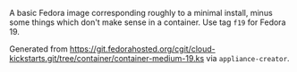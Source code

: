 A basic Fedora image corresponding roughly to a minimal install, minus some things which don't make sense in a container. Use tag `f19` for Fedora 19.

Generated from https://git.fedorahosted.org/cgit/cloud-kickstarts.git/tree/container/container-medium-19.ks via `appliance-creator`.